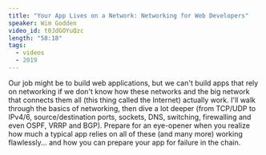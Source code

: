 ```yaml
---
title: "Your App Lives on a Network: Networking for Web Developers"
speaker: Wim Godden
video_id: t0JdGOYuQzc
length: "58:18"
tags:
  - videos
  - 2019
---
```


Our job might be to build web applications, but we can't build apps that rely on networking if we don't know how these networks and the big network that connects them all (this thing called the Internet) actually work. I'll walk through the basics of networking, then dive a lot deeper (from TCP/UDP to IPv4/6, source/destination ports, sockets, DNS, switching, firewalling and even OSPF, VRRP and BGP). Prepare for an eye-opener when you realize how much a typical app relies on all of these (and many more) working flawlessly... and how you can prepare your app for failure in the chain.
